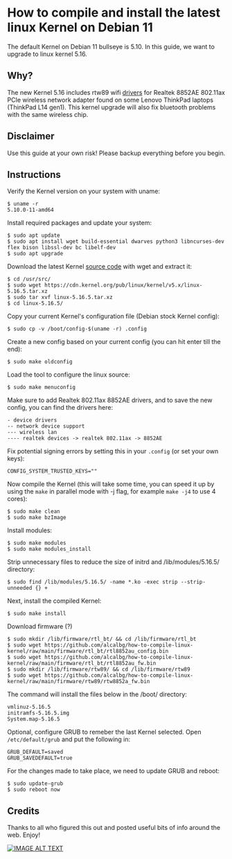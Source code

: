 # How to compile and install the latest linux Kernel on Debian 11

The default Kernel on Debian 11 bullseye is 5.10. In this guide, we want to upgrade to linux kernel 5.16.

## Why?
The new Kernel 5.16 includes rtw89 wifi [drivers](https://git.kernel.org/pub/scm/linux/kernel/git/kvalo/wireless-drivers-next.git/commit/?id=e3ec7017f6a20d12ddd9fe23d345ebb7b8c104dd) for Realtek 8852AE 802.11ax PCIe wireless network adapter found on some Lenovo ThinkPad laptops (ThinkPad L14 gen1). This kernel upgrade will also fix bluetooth problems with the same wireless chip.

## Disclaimer
Use this guide at your own risk! Please backup everything before you begin.

## Instructions
Verify the Kernel version on your system with uname:
```
$ uname -r
5.10.0-11-amd64
```

Install required packages and update your system:
```
$ sudo apt update
$ sudo apt install wget build-essential dwarves python3 libncurses-dev flex bison libssl-dev bc libelf-dev
$ sudo apt upgrade
```

Download the latest Kernel [source code](https://cdn.kernel.org/pub/linux/kernel/v5.x/) with wget and extract it:
```
$ cd /usr/src/
$ sudo wget https://cdn.kernel.org/pub/linux/kernel/v5.x/linux-5.16.5.tar.xz
$ sudo tar xvf linux-5.16.5.tar.xz
$ cd linux-5.16.5/
```

Copy your current Kernel's configuration file (Debian stock Kernel config):
```
$ sudo cp -v /boot/config-$(uname -r) .config
```

Create a new config based on your current config (you can hit enter till the end):
```
$ sudo make oldconfig
```

Load the tool to configure the linux source:
```
$ sudo make menuconfig
```
Make sure to add Realtek 802.11ax 8852AE drivers, and to save the new config, you can find the drivers here:
```
- device drivers
-- network device support
--- wireless lan
---- realtek devices -> realtek 802.11ax -> 8852AE
```

Fix potential signing errors by setting this in your `.config` (or set your own keys):
```
CONFIG_SYSTEM_TRUSTED_KEYS=""
```

Now compile the Kernel (this will take some time, you can speed it up by using the `make` in parallel mode with -j flag, for example `make -j4` to use 4 cores):
```
$ sudo make clean
$ sudo make bzImage
```

Install modules:
```
$ sudo make modules
$ sudo make modules_install
```

Strip unnecessary files to reduce the size of initrd and /lib/modules/5.16.5/ directory:
```
$ sudo find /lib/modules/5.16.5/ -name *.ko -exec strip --strip-unneeded {} +
```

Next, install the compiled Kernel:
```
$ sudo make install
```

Download firmware (?)
```
$ sudo mkdir /lib/firmware/rtl_bt/ && cd /lib/firmware/rtl_bt
$ sudo wget https://github.com/alcalbg/how-to-compile-linux-kernel/raw/main/firmware/rtl_bt/rtl8852au_config.bin
$ sudo wget https://github.com/alcalbg/how-to-compile-linux-kernel/raw/main/firmware/rtl_bt/rtl8852au_fw.bin
$ sudo mkdir /lib/firmware/rtw89/ && cd /lib/firmware/rtw89
$ sudo wget https://github.com/alcalbg/how-to-compile-linux-kernel/raw/main/firmware/rtw89/rtw8852a_fw.bin
```

The command will install the files below in the /boot/ directory:
```
vmlinuz-5.16.5
initramfs-5.16.5.img
System.map-5.16.5
```

Optional, configure GRUB to remeber the last Kernel selected. Open `/etc/default/grub` and put the following in:
```
GRUB_DEFAULT=saved
GRUB_SAVEDEFAULT=true
```

For the changes made to take place, we need to update GRUB and reboot:
```
$ sudo update-grub
$ sudo reboot now
```

## Credits
Thanks to all who figured this out and posted useful bits of info around the web. Enjoy!

[![IMAGE ALT TEXT](http://img.youtube.com/vi/Q4MymPStabI/0.jpg)](http://www.youtube.com/watch?v=Q4MymPStabI "Blind (Frankie Knuckles Remix)")
